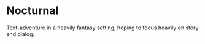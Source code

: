 # Nocturnal
Text-adventure in a heavily fantasy setting, hoping to focus heavily on story and dialog.
